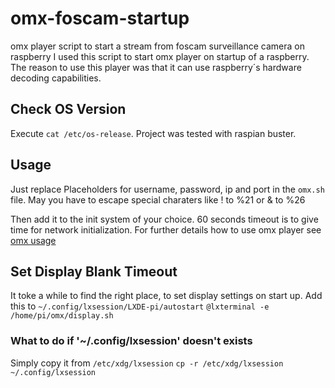 # omx-foscam-startup
omx player script to start a stream from foscam surveillance camera on raspberry
I used this script to start omx player on startup of a raspberry.
The reason to use this player was that it can use raspberry´s hardware decoding capabilities.

## Check OS Version
Execute `cat /etc/os-release`.
Project was tested with raspian buster.

## Usage
Just replace Placeholders for username, password, ip and port in the `omx.sh` file.
May you have to escape special charaters like ! to %21 or & to %26

Then add it to the init system of your choice.
60 seconds timeout is to give time for network initialization.
For further details how to use omx player see [omx usage](https://elinux.org/Omxplayer#Usage)


## Set Display Blank Timeout
It toke a while to find the right place, to set display settings on start up.
Add this to `~/.config/lxsession/LXDE-pi/autostart`
`@lxterminal -e /home/pi/omx/display.sh`

### What to do if  '~/.config/lxsession' doesn't exists
Simply copy it from `/etc/xdg/lxsession`
`cp -r /etc/xdg/lxsession ~/.config/lxsession`
